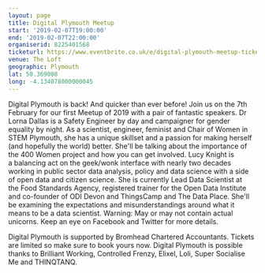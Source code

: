 ```yaml
---
layout: page
title: Digital Plymouth Meetup
start: '2019-02-07T19:00:00'
end: '2019-02-07T22:00:00'
organiserid: 8225401568
ticketurl: https://www.eventbrite.co.uk/e/digital-plymouth-meetup-tickets-53539065787
venue: The Loft
geographic: Plymouth
lat: 50.369008
long: -4.134078000000045
---
```

Digital Plymouth is back! And quicker than ever before! Join us on the 7th February for our first Meetup of 2019 with a pair of fantastic speakers.
Dr Lorna Dallas is a Safety Engineer by day and campaigner for gender equality by night. As a scientist, engineer, feminist and Chair of Women in STEM Plymouth, she has a unique skillset and a passion for making herself (and hopefully the world) better. She'll be talking about the importance of the 400 Women project and how you can get involved.
Lucy Knight is a balancing act on the geek/wonk interface with nearly two decades working in public sector data analysis, policy and data science with a side of open data and citizen science. She is currently Lead Data Scientist at the Food Standards Agency, registered trainer for the Open Data Institute and co-founder of ODI Devon and ThingsCamp and The Data Place. She'll be examining the expectations and misunderstandings around what it means to be a data scientist. Warning: May or may not contain actual unicorns.
Keep an eye on Facebook and Twitter for more details.


Digital Plymouth is supported by Bromhead Chartered Accountants. Tickets are limited so make sure to book yours now.
Digital Plymouth is possible thanks to Brilliant Working, Controlled Frenzy, Elixel, Loli, Super Socialise Me and THINQTANQ.
